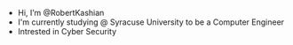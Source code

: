 - Hi, I’m @RobertKashian
- I'm currently studying @ Syracuse University to be a Computer Engineer
- Intrested in Cyber Security
 

<!---
RobertKashian/RobertKashian is a ✨ special ✨ repository because its `README.md` (this file) appears on your GitHub profile.
You can click the Preview link to take a look at your changes.
--->
